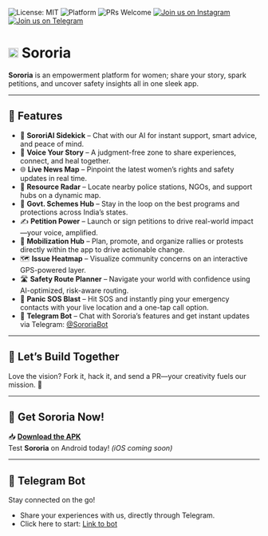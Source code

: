 ![License: MIT](https://img.shields.io/badge/License-MIT-purple.svg) ![Platform](https://img.shields.io/badge/Platform-Android-blue.svg) ![PRs Welcome](https://img.shields.io/badge/PRs-welcome-brightgreen.svg) [![Join us on Instagram](https://img.shields.io/badge/Follow-@soror.ia-E4405F?style=for-the-badge&logo=instagram&logoColor=white)](https://www.instagram.com/soror.ia?igsh=djRkYWJoZjlxNzF0) [![Join us on Telegram](https://img.shields.io/badge/Telegram-Bot-blue?logo=telegram&logoColor=white)](https://t.me/SororiaBot)

# <img src="assets/images/logo2.png" alt="Sororia Logo" width="20"> Sororia

**Sororia** is an empowerment platform for women; share your story, spark petitions, and uncover safety insights all in one sleek app.

---

## 🚀 Features

- 🤖 **SororiAI Sidekick** – Chat with our AI for instant support, smart advice, and peace of mind.  
- 💬 **Voice Your Story** – A judgment-free zone to share experiences, connect, and heal together.  
- 🌐 **Live News Map** – Pinpoint the latest women’s rights and safety updates in real time.  
- 📍 **Resource Radar** – Locate nearby police stations, NGOs, and support hubs on a dynamic map.  
- 📜 **Govt. Schemes Hub** – Stay in the loop on the best programs and protections across India’s states.  
- ✍️ **Petition Power** – Launch or sign petitions to drive real-world impact—your voice, amplified.  
- 🎤 **Mobilization Hub** – Plan, promote, and organize rallies or protests directly within the app to drive actionable change.  
- 🗺️ **Issue Heatmap** – Visualize community concerns on an interactive GPS-powered layer.  
- 🛣️ **Safety Route Planner** – Navigate your world with confidence using AI-optimized, risk-aware routing.  
- 🚨 **Panic SOS Blast** – Hit SOS and instantly ping your emergency contacts with your live location and a one-tap call option.  
- 📲 **Telegram Bot** – Chat with Sororia’s features and get instant updates via Telegram: [@SororiaBot](https://t.me/SororiaBot)

---

## 🤝 Let’s Build Together

Love the vision? Fork it, hack it, and send a PR—your creativity fuels our mission. 💪

---

## 📱 Get Sororia Now!

📥 **[Download the APK](https://drive.google.com/file/d/1GqR7grncvl9tcI-oOLbeQg9s_7ZwbPJt/view?usp=sharing)**  
Test **Sororia** on Android today! *(iOS coming soon)*  

---

## 🤖 Telegram Bot

Stay connected on the go!  
- Share your experiences with us, directly through Telegram.  
- Click here to start: [Link to bot](https://t.me/SororiaBot)